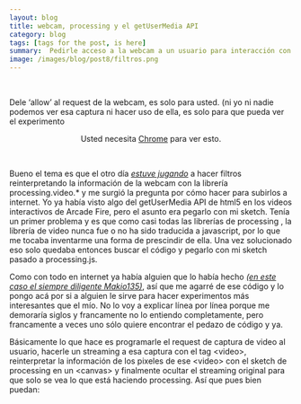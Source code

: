 ```yaml
---
layout: blog
title: webcam, processing y el getUserMedia API
category: blog
tags: [tags for the post, is here]  
summary:  Pedirle acceso a la webcam a un usuario para interacción con processing.js
image: /images/blog/post8/filtros.png
---
```


<br>

Dele ‘allow’ al request de la webcam, es solo para usted. (ni yo ni nadie podemos ver esa captura ni hacer uso de ella, es solo para que pueda ver el experimento

<video style="display:none;" id="videoOutput" width="500px" height="340px" autoplay></video>

<canvas id="output" width="750px" height="510px" align="center">

Usted necesita [Chrome](https://www.google.com/chrome/) para ver esto. 


</canvas>

<script type="text/javascript" src="js/processing.min.js"></script>

<script type="text/processing" data-processing-target="output"> 
var video = document.getElementById("videoOutput");

var getUserMedia = function(t, onsuccess, onerror) {
 if (navigator.getUserMedia) {
 return navigator.getUserMedia(t, onsuccess, onerror);
 } else if (navigator.webkitGetUserMedia) {
 return navigator.webkitGetUserMedia(t, onsuccess, onerror);
 } else if (navigator.mozGetUserMedia) {
 return navigator.mozGetUserMedia(t, onsuccess, onerror);
 } else if (navigator.msGetUserMedia) {
 return navigator.msGetUserMedia(t, onsuccess, onerror);
 } else {
 onerror(new Error("No getUserMedia implementation found."));
 }
 };


 var URL = window.URL || window.webkitURL;
 var createObjectURL = URL.createObjectURL || webkitURL.createObjectURL;
 if (!createObjectURL) {
 throw new Error("URL.createObjectURL not found.");
 }

 getUserMedia({audio:false, video:true},
 function(stream) {
 var url = createObjectURL(stream);
 video.src = url;
 },
 function(error) {
 alert("No se pudo acceder a la webcam.");
 }
 );

 var ctx;
 PImage img;
 int res=20;

 void setup(){
 size(750,510);
 ctx = externals.context;
 ellipseMode(CORNER);
 smooth();
 }

 void draw(){
 pushMatrix();
 translate(width,0);
 scale(-1,1);
 ctx.drawImage(video, 0, 0, width, height); 


 img=get();
 background(255);
 noStroke();
 
 for(int x=0;x<img.width; x=x+res){
 for(int y=0; y<img.height; y=y+res){
 fill(img.get(x, y));
 ellipse(x, y, 15, 15);
 }
 }
 }


 </script>


 <br>

Bueno el tema es que el otro día _[estuve jugando](http://mqvlm.github.io/blog/webcam.html)_ a hacer filtros reinterpretando la información de la webcam con la librería processing.video.* y me surgió la pregunta por cómo hacer para subirlos a internet. Yo ya había visto algo del getUserMedia API de html5 en los videos interactivos de Arcade Fire, pero  el asunto era pegarlo con mi sketch. Tenía un primer problema y es que como casi todas las librerías de processing , la librería de video nunca fue o no ha sido traducida a javascript, por lo que me tocaba inventarme una forma de prescindir de ella. Una vez solucionado eso solo quedaba entonces buscar el código y pegarlo con mi sketch pasado a processing.js.

Como con todo en internet ya había alguien que lo había hecho _[(en este caso el siempre diligente Makio135)](http://forum.processing.org/one/topic/how-can-i-use-chrome-webcam-api-and-the-processing-js-to-manipulate-the-video.html)_, así que me agarré de ese código y lo pongo acá por si a alguien le sirve para hacer experimentos más interesantes que el mío. No lo voy a explicar línea por línea porque me demoraría siglos y francamente no lo entiendo completamente, pero francamente a veces uno sólo quiere encontrar el pedazo de código y ya. 

Básicamente lo que hace es programarle el request de captura de video al usuario, hacerle un streaming a esa captura con el tag &lt;video&gt;, reinterpretar la información de los pixeles de ese &lt;video&gt; con el sketch de processing en un &lt;canvas&gt; y finalmente ocultar el streaming original para que solo se vea lo que está haciendo processing.  Así que pues bien puedan: 

 <br>
  <br>

